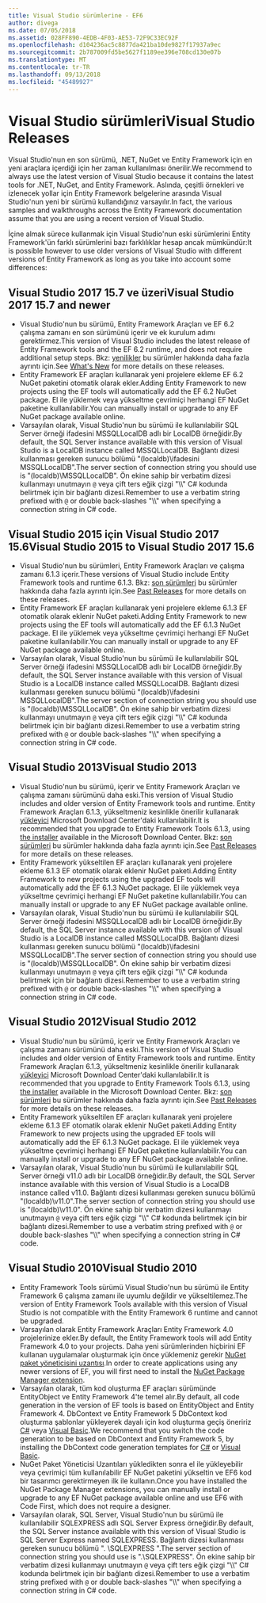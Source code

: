 ```yaml
---
title: Visual Studio sürümlerine - EF6
author: divega
ms.date: 07/05/2018
ms.assetid: 028FF890-4EDB-4F03-AE53-72F9C33EC92F
ms.openlocfilehash: d104236ac5c8877da421ba10de9827f17937a9ec
ms.sourcegitcommit: 2b787009fd5be5627f1189ee396e708cd130e07b
ms.translationtype: MT
ms.contentlocale: tr-TR
ms.lasthandoff: 09/13/2018
ms.locfileid: "45489927"
---
```

# <a name="visual-studio-releases"></a><span data-ttu-id="02b7d-102">Visual Studio sürümleri</span><span class="sxs-lookup"><span data-stu-id="02b7d-102">Visual Studio Releases</span></span>

<span data-ttu-id="02b7d-103">Visual Studio'nun en son sürümü, .NET, NuGet ve Entity Framework için en yeni araçlara içerdiği için her zaman kullanılması önerilir.</span><span class="sxs-lookup"><span data-stu-id="02b7d-103">We recommend to always use the latest version of Visual Studio because it contains the latest tools for .NET, NuGet, and Entity Framework.</span></span>
<span data-ttu-id="02b7d-104">Aslında, çeşitli örnekleri ve izlenecek yollar için Entity Framework belgelerine arasında Visual Studio'nun yeni bir sürümü kullandığınız varsayılır.</span><span class="sxs-lookup"><span data-stu-id="02b7d-104">In fact, the various samples and walkthroughs across the Entity Framework documentation assume that you are using a recent version of Visual Studio.</span></span>

<span data-ttu-id="02b7d-105">İçine almak sürece kullanmak için Visual Studio'nun eski sürümlerini Entity Framework'ün farklı sürümlerini bazı farklılıklar hesap ancak mümkündür:</span><span class="sxs-lookup"><span data-stu-id="02b7d-105">It is possible however to use older versions of Visual Studio with different versions of Entity Framework as long as you take into account some differences:</span></span>

## <a name="visual-studio-2017-157-and-newer"></a><span data-ttu-id="02b7d-106">Visual Studio 2017 15.7 ve üzeri</span><span class="sxs-lookup"><span data-stu-id="02b7d-106">Visual Studio 2017 15.7 and newer</span></span>

- <span data-ttu-id="02b7d-107">Visual Studio'nun bu sürümü, Entity Framework Araçları ve EF 6.2 çalışma zamanı en son sürümünü içerir ve ek kurulum adımı gerektirmez.</span><span class="sxs-lookup"><span data-stu-id="02b7d-107">This version of Visual Studio includes the latest release of Entity Framework tools and the EF 6.2 runtime, and does not require additional setup steps.</span></span>
<span data-ttu-id="02b7d-108">Bkz: [yenilikler](~/ef6/what-is-new/index.md) bu sürümler hakkında daha fazla ayrıntı için.</span><span class="sxs-lookup"><span data-stu-id="02b7d-108">See [What's New](~/ef6/what-is-new/index.md) for more details on these releases.</span></span>
- <span data-ttu-id="02b7d-109">Entity Framework EF araçları kullanarak yeni projelere ekleme EF 6.2 NuGet paketini otomatik olarak ekler.</span><span class="sxs-lookup"><span data-stu-id="02b7d-109">Adding Entity Framework to new projects using the EF tools will automatically add the EF 6.2 NuGet package.</span></span>
<span data-ttu-id="02b7d-110">El ile yüklemek veya yükseltme çevrimiçi herhangi EF NuGet paketine kullanılabilir.</span><span class="sxs-lookup"><span data-stu-id="02b7d-110">You can manually install or upgrade to any EF NuGet package available online.</span></span>
- <span data-ttu-id="02b7d-111">Varsayılan olarak, Visual Studio'nun bu sürümü ile kullanılabilir SQL Server örneği ifadesini MSSQLLocalDB adlı bir LocalDB örneğidir.</span><span class="sxs-lookup"><span data-stu-id="02b7d-111">By default, the SQL Server instance available with this version of Visual Studio is a LocalDB instance called MSSQLLocalDB.</span></span>
<span data-ttu-id="02b7d-112">Bağlantı dizesi kullanması gereken sunucu bölümü "(localdb)\\ifadesini MSSQLLocalDB".</span><span class="sxs-lookup"><span data-stu-id="02b7d-112">The server section of connection string you should use is "(localdb)\\MSSQLLocalDB".</span></span>
<span data-ttu-id="02b7d-113">Ön ekine sahip bir verbatim dizesi kullanmayı unutmayın `@` veya çift ters eğik çizgi "\\\\" C# kodunda belirtmek için bir bağlantı dizesi.</span><span class="sxs-lookup"><span data-stu-id="02b7d-113">Remember to use a verbatim string prefixed with `@` or double back-slashes "\\\\" when specifying a connection string in C# code.</span></span>  


## <a name="visual-studio-2015-to-visual-studio-2017-156"></a><span data-ttu-id="02b7d-114">Visual Studio 2015 için Visual Studio 2017 15.6</span><span class="sxs-lookup"><span data-stu-id="02b7d-114">Visual Studio 2015 to Visual Studio 2017 15.6</span></span>

- <span data-ttu-id="02b7d-115">Visual Studio'nun bu sürümleri, Entity Framework Araçları ve çalışma zamanı 6.1.3 içerir.</span><span class="sxs-lookup"><span data-stu-id="02b7d-115">These versions of Visual Studio include Entity Framework tools and runtime 6.1.3.</span></span>
<span data-ttu-id="02b7d-116">Bkz: [son sürümleri](~/ef6/what-is-new/past-releases.md#ef-613) bu sürümler hakkında daha fazla ayrıntı için.</span><span class="sxs-lookup"><span data-stu-id="02b7d-116">See [Past Releases](~/ef6/what-is-new/past-releases.md#ef-613) for more details on these releases.</span></span>
- <span data-ttu-id="02b7d-117">Entity Framework EF araçları kullanarak yeni projelere ekleme 6.1.3 EF otomatik olarak eklenir NuGet paketi.</span><span class="sxs-lookup"><span data-stu-id="02b7d-117">Adding Entity Framework to new projects using the EF tools will automatically add the EF 6.1.3 NuGet package.</span></span>
<span data-ttu-id="02b7d-118">El ile yüklemek veya yükseltme çevrimiçi herhangi EF NuGet paketine kullanılabilir.</span><span class="sxs-lookup"><span data-stu-id="02b7d-118">You can manually install or upgrade to any EF NuGet package available online.</span></span>
- <span data-ttu-id="02b7d-119">Varsayılan olarak, Visual Studio'nun bu sürümü ile kullanılabilir SQL Server örneği ifadesini MSSQLLocalDB adlı bir LocalDB örneğidir.</span><span class="sxs-lookup"><span data-stu-id="02b7d-119">By default, the SQL Server instance available with this version of Visual Studio is a LocalDB instance called MSSQLLocalDB.</span></span>
<span data-ttu-id="02b7d-120">Bağlantı dizesi kullanması gereken sunucu bölümü "(localdb)\\ifadesini MSSQLLocalDB".</span><span class="sxs-lookup"><span data-stu-id="02b7d-120">The server section of connection string you should use is "(localdb)\\MSSQLLocalDB".</span></span>
<span data-ttu-id="02b7d-121">Ön ekine sahip bir verbatim dizesi kullanmayı unutmayın `@` veya çift ters eğik çizgi "\\\\" C# kodunda belirtmek için bir bağlantı dizesi.</span><span class="sxs-lookup"><span data-stu-id="02b7d-121">Remember to use a verbatim string prefixed with `@` or double back-slashes "\\\\" when specifying a connection string in C# code.</span></span>  


## <a name="visual-studio-2013"></a><span data-ttu-id="02b7d-122">Visual Studio 2013</span><span class="sxs-lookup"><span data-stu-id="02b7d-122">Visual Studio 2013</span></span>
- <span data-ttu-id="02b7d-123">Visual Studio'nun bu sürümü, içerir ve Entity Framework Araçları ve çalışma zamanı sürümünü daha eski.</span><span class="sxs-lookup"><span data-stu-id="02b7d-123">This version of Visual Studio includes and older version of Entity Framework tools and runtime.</span></span>
<span data-ttu-id="02b7d-124">Entity Framework Araçları 6.1.3, yükseltmeniz kesinlikle önerilir kullanarak [yükleyici](https://www.microsoft.com/en-us/download/details.aspx?id=40762) Microsoft Download Center'daki kullanılabilir.</span><span class="sxs-lookup"><span data-stu-id="02b7d-124">It is recommended that you upgrade to Entity Framework Tools 6.1.3, using [the installer](https://www.microsoft.com/en-us/download/details.aspx?id=40762) available in the Microsoft Download Center.</span></span>
<span data-ttu-id="02b7d-125">Bkz: [son sürümleri](~/ef6/what-is-new/past-releases.md#ef-613) bu sürümler hakkında daha fazla ayrıntı için.</span><span class="sxs-lookup"><span data-stu-id="02b7d-125">See [Past Releases](~/ef6/what-is-new/past-releases.md#ef-613) for more details on these releases.</span></span>
- <span data-ttu-id="02b7d-126">Entity Framework yükseltilen EF araçları kullanarak yeni projelere ekleme 6.1.3 EF otomatik olarak eklenir NuGet paketi.</span><span class="sxs-lookup"><span data-stu-id="02b7d-126">Adding Entity Framework to new projects using the upgraded EF tools will automatically add the EF 6.1.3 NuGet package.</span></span>
<span data-ttu-id="02b7d-127">El ile yüklemek veya yükseltme çevrimiçi herhangi EF NuGet paketine kullanılabilir.</span><span class="sxs-lookup"><span data-stu-id="02b7d-127">You can manually install or upgrade to any EF NuGet package available online.</span></span>
- <span data-ttu-id="02b7d-128">Varsayılan olarak, Visual Studio'nun bu sürümü ile kullanılabilir SQL Server örneği ifadesini MSSQLLocalDB adlı bir LocalDB örneğidir.</span><span class="sxs-lookup"><span data-stu-id="02b7d-128">By default, the SQL Server instance available with this version of Visual Studio is a LocalDB instance called MSSQLLocalDB.</span></span>
<span data-ttu-id="02b7d-129">Bağlantı dizesi kullanması gereken sunucu bölümü "(localdb)\\ifadesini MSSQLLocalDB".</span><span class="sxs-lookup"><span data-stu-id="02b7d-129">The server section of connection string you should use is "(localdb)\\MSSQLLocalDB".</span></span>
<span data-ttu-id="02b7d-130">Ön ekine sahip bir verbatim dizesi kullanmayı unutmayın `@` veya çift ters eğik çizgi "\\\\" C# kodunda belirtmek için bir bağlantı dizesi.</span><span class="sxs-lookup"><span data-stu-id="02b7d-130">Remember to use a verbatim string prefixed with `@` or double back-slashes "\\\\" when specifying a connection string in C# code.</span></span>  

## <a name="visual-studio-2012"></a><span data-ttu-id="02b7d-131">Visual Studio 2012</span><span class="sxs-lookup"><span data-stu-id="02b7d-131">Visual Studio 2012</span></span>

- <span data-ttu-id="02b7d-132">Visual Studio'nun bu sürümü, içerir ve Entity Framework Araçları ve çalışma zamanı sürümünü daha eski.</span><span class="sxs-lookup"><span data-stu-id="02b7d-132">This version of Visual Studio includes and older version of Entity Framework tools and runtime.</span></span>
<span data-ttu-id="02b7d-133">Entity Framework Araçları 6.1.3, yükseltmeniz kesinlikle önerilir kullanarak [yükleyici](https://www.microsoft.com/en-us/download/details.aspx?id=40762) Microsoft Download Center'daki kullanılabilir.</span><span class="sxs-lookup"><span data-stu-id="02b7d-133">It is recommended that you upgrade to Entity Framework Tools 6.1.3, using [the installer](https://www.microsoft.com/en-us/download/details.aspx?id=40762) available in the Microsoft Download Center.</span></span>
<span data-ttu-id="02b7d-134">Bkz: [son sürümleri](~/ef6/what-is-new/past-releases.md#ef-613) bu sürümler hakkında daha fazla ayrıntı için.</span><span class="sxs-lookup"><span data-stu-id="02b7d-134">See [Past Releases](~/ef6/what-is-new/past-releases.md#ef-613) for more details on these releases.</span></span>
- <span data-ttu-id="02b7d-135">Entity Framework yükseltilen EF araçları kullanarak yeni projelere ekleme 6.1.3 EF otomatik olarak eklenir NuGet paketi.</span><span class="sxs-lookup"><span data-stu-id="02b7d-135">Adding Entity Framework to new projects using the upgraded EF tools will automatically add the EF 6.1.3 NuGet package.</span></span>
<span data-ttu-id="02b7d-136">El ile yüklemek veya yükseltme çevrimiçi herhangi EF NuGet paketine kullanılabilir.</span><span class="sxs-lookup"><span data-stu-id="02b7d-136">You can manually install or upgrade to any EF NuGet package available online.</span></span>
- <span data-ttu-id="02b7d-137">Varsayılan olarak, Visual Studio'nun bu sürümü ile kullanılabilir SQL Server örneği v11.0 adlı bir LocalDB örneğidir.</span><span class="sxs-lookup"><span data-stu-id="02b7d-137">By default, the SQL Server instance available with this version of Visual Studio is a LocalDB instance called v11.0.</span></span>
<span data-ttu-id="02b7d-138">Bağlantı dizesi kullanması gereken sunucu bölümü "(localdb)\\v11.0".</span><span class="sxs-lookup"><span data-stu-id="02b7d-138">The server section of connection string you should use is "(localdb)\\v11.0".</span></span>
<span data-ttu-id="02b7d-139">Ön ekine sahip bir verbatim dizesi kullanmayı unutmayın `@` veya çift ters eğik çizgi "\\\\" C# kodunda belirtmek için bir bağlantı dizesi.</span><span class="sxs-lookup"><span data-stu-id="02b7d-139">Remember to use a verbatim string prefixed with `@` or double back-slashes "\\\\" when specifying a connection string in C# code.</span></span>  

## <a name="visual-studio-2010"></a><span data-ttu-id="02b7d-140">Visual Studio 2010</span><span class="sxs-lookup"><span data-stu-id="02b7d-140">Visual Studio 2010</span></span>

- <span data-ttu-id="02b7d-141">Entity Framework Tools sürümü Visual Studio'nun bu sürümü ile Entity Framework 6 çalışma zamanı ile uyumlu değildir ve yükseltilemez.</span><span class="sxs-lookup"><span data-stu-id="02b7d-141">The version of Entity Framework Tools available with this version of Visual Studio is not compatible with the Entity Framework 6 runtime and cannot be upgraded.</span></span>
- <span data-ttu-id="02b7d-142">Varsayılan olarak Entity Framework Araçları Entity Framework 4.0 projelerinize ekler.</span><span class="sxs-lookup"><span data-stu-id="02b7d-142">By default, the Entity Framework tools will add Entity Framework 4.0 to your projects.</span></span>
<span data-ttu-id="02b7d-143">Daha yeni sürümlerinden hiçbirini EF kullanan uygulamalar oluşturmak için önce yüklemeniz gerekir [NuGet paket yöneticisini uzantısı](https://marketplace.visualstudio.com/items?itemName=NuGetTeam.NuGetPackageManager).</span><span class="sxs-lookup"><span data-stu-id="02b7d-143">In order to create applications using any newer versions of EF, you will first need to install the [NuGet Package Manager extension](https://marketplace.visualstudio.com/items?itemName=NuGetTeam.NuGetPackageManager).</span></span>
- <span data-ttu-id="02b7d-144">Varsayılan olarak, tüm kod oluşturma EF araçları sürümünde EntityObject ve Entity Framework 4'te temel alır.</span><span class="sxs-lookup"><span data-stu-id="02b7d-144">By default, all code generation in the version of EF tools is based on EntityObject and Entity Framework 4.</span></span>
<span data-ttu-id="02b7d-145">DbContext ve Entity Framework 5 DbContext kod oluşturma şablonlar yükleyerek dayalı için kod oluşturma geçiş öneririz [C#](https://marketplace.visualstudio.com/items?itemName=EntityFrameworkTeam.EF5xDbContextGeneratorforC) veya [Visual Basic](https://marketplace.visualstudio.com/items?itemName=EntityFrameworkTeam.EF5xDbContextGeneratorforVBNET).</span><span class="sxs-lookup"><span data-stu-id="02b7d-145">We recommend that you switch the code generation to be based on DbContext and Entity Framework 5, by installing the DbContext code generation templates for [C#](https://marketplace.visualstudio.com/items?itemName=EntityFrameworkTeam.EF5xDbContextGeneratorforC) or [Visual Basic](https://marketplace.visualstudio.com/items?itemName=EntityFrameworkTeam.EF5xDbContextGeneratorforVBNET).</span></span>
- <span data-ttu-id="02b7d-146">NuGet Paket Yöneticisi Uzantıları yükledikten sonra el ile yükleyebilir veya çevrimiçi tüm kullanılabilir EF NuGet paketini yükseltin ve EF6 kod bir tasarımcı gerektirmeyen ilk ile kullanın.</span><span class="sxs-lookup"><span data-stu-id="02b7d-146">Once you have installed the NuGet Package Manager extensions, you can manually install or upgrade to any EF NuGet package available online and use EF6 with Code First, which does not require a designer.</span></span>
- <span data-ttu-id="02b7d-147">Varsayılan olarak, SQL Server, Visual Studio'nun bu sürümü ile kullanılabilir SQLEXPRESS adlı SQL Server Express örneğidir.</span><span class="sxs-lookup"><span data-stu-id="02b7d-147">By default, the SQL Server instance available with this version of Visual Studio is SQL Server Express named SQLEXPRESS.</span></span>
<span data-ttu-id="02b7d-148">Bağlantı dizesi kullanması gereken sunucu bölümü ". \\SQLEXPRESS ".</span><span class="sxs-lookup"><span data-stu-id="02b7d-148">The server section of connection string you should use is ".\\SQLEXPRESS".</span></span>
<span data-ttu-id="02b7d-149">Ön ekine sahip bir verbatim dizesi kullanmayı unutmayın `@` veya çift ters eğik çizgi "\\\\" C# kodunda belirtmek için bir bağlantı dizesi.</span><span class="sxs-lookup"><span data-stu-id="02b7d-149">Remember to use a verbatim string prefixed with `@` or double back-slashes "\\\\" when specifying a connection string in C# code.</span></span>
